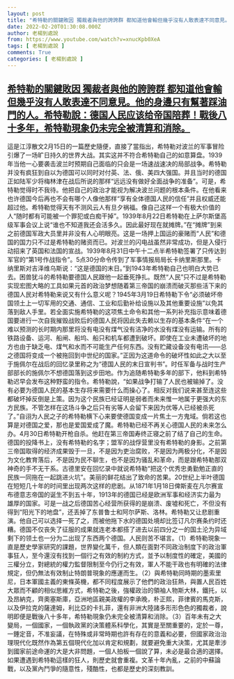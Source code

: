 ```yaml
---
layout: post
title: "希特勒的關鍵敗因 獨裁者與他的誇誇群 都知道他會輸但幾乎沒有人敢表達不同意見。他的身邊只有幫著踩油門的人。希特勒說：德国人民应该给帝国陪葬！戰後八十多年，希特勒現象仍未完全被清算和消除。"
date: 2022-02-20T01:30:08.000Z
author: 老楊到處說
from: https://www.youtube.com/watch?v=xnucKpb0XeA
tags: [ 老楊到處說 ]
comments: True
categories: [ 老楊到處說 ]
---
```

<!--1645320608000-->
[希特勒的關鍵敗因 獨裁者與他的誇誇群 都知道他會輸但幾乎沒有人敢表達不同意見。他的身邊只有幫著踩油門的人。希特勒說：德国人民应该给帝国陪葬！戰後八十多年，希特勒現象仍未完全被清算和消除。](https://www.youtube.com/watch?v=xnucKpb0XeA)
------

<div>
這是江淳散文2月15日的一篇歷史隨便，直接了當指出，希特勒对波兰的军事冒险引爆了一场旷日持久的世界大战。其实这并不符合希特勒自己的如意算盘。1939年当他一心要袭击波兰时预期自己面临的只会是一场速战速决的局部战争。希特勒并没有疯狂到自以为德国可以同时对付英、法、俄、美四大强国。并且当时的德国正如陆军少将梅林津在战后所说的那样“远远没有做好全面战争的准备”。可是，希特勒觉得时不我待。他把自己的政治才能视为解决波兰问题的根本条件。在他看来也许德国今后再也不会有哪个人像他那样“享有全体德国人民的信任”并且权威还能超过他。希特勒觉得天有不测风云人有旦夕祸福。像自己这样一个有极大价值的人“随时都有可能被一个罪犯或白痴干掉”。1939年8月22日希特勒在上萨尔斯堡高级军事会议上说“谁也不知道我还会活多久。因此最好现在就摊牌。”在“摊牌”到来之前德国军政大员里并非没有人心明眼亮。这是一场押上国运的豪赌而“人民”和德国的国力只不过是希特勒的赌资而已。对波兰的闪电战虽然非常成功，但是入侵行动招来了英国和法国的宣战。1939年8月31日中午十二点半希特勒签署了只传达到军官的“第1号作战指令”。5点30分命令传到了军事情报局局长卡纳里斯那里。卡纳里斯对吉泽维乌斯说：“这是德国的末日。”到1943年希特勒自己也明白大势已去。困兽犹斗的希特勒要德国人民跟他一起垂死挣扎。既然“人民”只不过是希特勒实现宏图大略的工具如果元首的政治梦想随着第三帝国的崩溃而破灭那些活下来的德国人民对希特勒来说又有什么意义呢？1945年3月19日希特勒下令“必须破坏帝国领土上一切军用的交通、通信、工业和后勤补给设施以及其他重要设施”以免其落到敌人手里。若全面实施希特勒的这项焦土命令和其他一系列补充指示意味着德国要进行一次自我摧毁战败后的德国人民将因此失去赖以生存的基本条件“在一个难以预测的长时期内那里将没有电没有煤气没有洁净的水没有煤没有运输。所有的铁路设备、运河、船闸、船坞、船只和机车都遭到破坏。即使在工业未遭破坏的地方也由于缺乏电、煤气和水而不可能生产任何东西。没有贮藏设备没有电讯——总之德国将变成一个被拖回到中世纪的国家。”正因为这道命令的破坏性如此之大以至于施佩尔在战后的回忆录里称之为“德国人民的末日宣判书”。时任军备与战时生产部部长的施佩尔不想德国落到这步田地。作为追随希特勒多年的部下，他料到希特勒迟早会发布这种野蛮的指令。希特勒說，“如果战争打输了人民也被输掉了。没有必要为德国人民的基本生存将来需要什么而操心了。相反对我们说来甚至连这些都破坏掉反倒是上策。因为这个民族已经证明是弱者而未来惟一地属于更强大的东方民族。不管怎样在这场斗争之后只有劣等人会留下来因为优等人已经被杀死了。”自诩为人民之子的希特勒横下心来要使德国变成一片焦土一方鬼域。倘若这也算是对德国之爱，那也是爱国爱成了魔。希特勒已经不再关心德国人民的未来怎么办。4月30日希特勒开枪自杀。他赶在第三帝国寿终正寝之前了结了自己的生命。德国的投降书上，没有希特勒的名字；盟军的战俘营里没有希特勒的身影。之前第三帝国取得的经济成果毁于一旦，不是因为吏治腐败，不是因为两极分化，不是因为文化教育落后，不是因为民不聊生，也不是因为骚乱和革命，而是跟希特勒那双神奇的手不无干系。古德里安在回忆录中就说希特勒“把这个优秀忠勇勤勉正直的民族一同拖在一起跳进火坑”。美丽的鲜花结出了致命的苦果。20世纪上半叶德国在短短几十年的时间里出现两次这样的悲剧。从1871年1月18日俾斯麦在凡尔赛宣布德意志帝国的诞生不到五十年，1913年的德国已经是欧洲军事和经济实力最为雄厚的国家。可是一战之后德国苦心经营所获得的是崩溃、废墟和死亡，不但没有得到“阳光下的地盘”，还丢掉了东普鲁士和阿尔萨斯、洛林。希特勒又让悲剧重演。他自己可以选择一死了之，而被他拖下水的德国处境却比签订凡尔赛条约时还糟。德国不仅丧失了征服的成果就连老本都搭了进去以前四分之一的国土沦为异域剩下的领土也一分为二出现了东西两个德国。人民则苦不堪言。（1）希特勒現象一直是歷史學家研究的課題，世界變化萬千，但人類在面對不同政治制度下的政治軍事狂人，至今還沒有找到一個行之有效的制約方式，並予以制度性的確定，美國的三權分立，對總統的權力監督限制至今仍行之有效，軍人不能干政也有明確的法律規定，但仍無法有效制止特朗普現象的應運而生。（2）與希特勒同時期的墨索里尼，日本軍國主義的東條英機，都不同程度展示了他們的政治狂熱，與置人民百姓大眾而不顧的相似思維方式，希特勒之後，強權政治的領袖人物斯大林，鐵托，以及昂納克，齊奧塞斯庫，亞洲地區親美政權的李承晚，朴正熙，菲律賓的馬克斯，以及伊拉克的薩達姆，利比亞的卡扎菲，還有非洲大陸諸多形形色色的獨裁者，說明即便是戰後八十多年，希特勒現象仍未完全被清算和消除。（3）百年未有之大變局，一個國家，一個執政黨的決策體系科學化，其實是至關重要的，定於一尊，一錘定音，不准妄議，在特殊或非常時期也許有存在的意義和必要，但國家政治治理現代化既然作為第五個現代化加以肯定和規劃，就要避免重大決策，尤其是牽涉到國家前途命運的大是大非問題，一個人拍板一個說了算，未必是最合適的選擇。如果遭遇到希特勒這樣的狂人，則歷史就會重複。文革十年內亂，之前的中蘇論戰，以及黨內鬥爭的隨意性，殘酷性，也都是歷史的深刻教訓。
</div>
